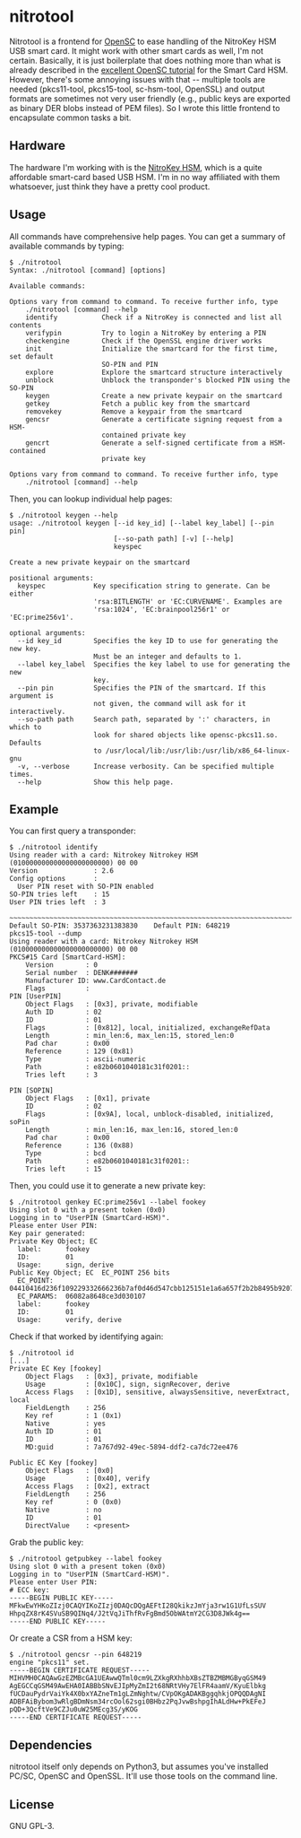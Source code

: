 # nitrotool
Nitrotool is a frontend for [OpenSC](https://github.com/OpenSC/OpenSC) to ease
handling of the NitroKey HSM USB smart card. It might work with other smart
cards as well, I'm not certain. Basically, it is just boilerplate that does
nothing more than what is already described in the [excellent OpenSC
tutorial](https://github.com/OpenSC/OpenSC/wiki/SmartCardHSM) for the Smart
Card HSM. However, there's some annoying issues with that -- multiple tools are
needed (pkcs11-tool, pkcs15-tool, sc-hsm-tool, OpenSSL) and output formats are
sometimes not very user friendly (e.g., public keys are exported as binary DER
blobs instead of PEM files). So I wrote this little frontend to encapsulate
common tasks a bit.

## Hardware
The hardware I'm working with is the [NitroKey HSM](https://shop.nitrokey.com),
which is a quite affordable smart-card based USB HSM. I'm in no way affiliated
with them whatsoever, just think they have a pretty cool product.

## Usage
All commands have comprehensive help pages. You can get a summary of available
commands by typing:

```
$ ./nitrotool
Syntax: ./nitrotool [command] [options]

Available commands:

Options vary from command to command. To receive further info, type
    ./nitrotool [command] --help
    identify           Check if a NitroKey is connected and list all contents
    verifypin          Try to login a NitroKey by entering a PIN
    checkengine        Check if the OpenSSL engine driver works
    init               Initialize the smartcard for the first time, set default
                       SO-PIN and PIN
    explore            Explore the smartcard structure interactively
    unblock            Unblock the transponder's blocked PIN using the SO-PIN
    keygen             Create a new private keypair on the smartcard
    getkey             Fetch a public key from the smartcard
    removekey          Remove a keypair from the smartcard
    gencsr             Generate a certificate signing request from a HSM-
                       contained private key
    gencrt             Generate a self-signed certificate from a HSM-contained
                       private key

Options vary from command to command. To receive further info, type
    ./nitrotool [command] --help
```

Then, you can lookup individual help pages:

```
$ ./nitrotool keygen --help
usage: ./nitrotool keygen [--id key_id] [--label key_label] [--pin pin]
                          [--so-path path] [-v] [--help]
                          keyspec

Create a new private keypair on the smartcard

positional arguments:
  keyspec            Key specification string to generate. Can be either
                     'rsa:BITLENGTH' or 'EC:CURVENAME'. Examples are
                     'rsa:1024', 'EC:brainpool256r1' or 'EC:prime256v1'.

optional arguments:
  --id key_id        Specifies the key ID to use for generating the new key.
                     Must be an integer and defaults to 1.
  --label key_label  Specifies the key label to use for generating the new
                     key.
  --pin pin          Specifies the PIN of the smartcard. If this argument is
                     not given, the command will ask for it interactively.
  --so-path path     Search path, separated by ':' characters, in which to
                     look for shared objects like opensc-pkcs11.so. Defaults
                     to /usr/local/lib:/usr/lib:/usr/lib/x86_64-linux-gnu
  -v, --verbose      Increase verbosity. Can be specified multiple times.
  --help             Show this help page.
```

## Example
You can first query a transponder:

```
$ ./nitrotool identify
Using reader with a card: Nitrokey Nitrokey HSM (010000000000000000000000) 00 00
Version              : 2.6
Config options       :
  User PIN reset with SO-PIN enabled
SO-PIN tries left    : 15
User PIN tries left  : 3

~~~~~~~~~~~~~~~~~~~~~~~~~~~~~~~~~~~~~~~~~~~~~~~~~~~~~~~~~~~~~~~~~~~~~~~~~~~~~~~~~~~~~~~~~~~~~~~~~~~~~~~~~~~~~~~~~~~~~~~~
Default SO-PIN: 3537363231383830    Default PIN: 648219
pkcs15-tool --dump
Using reader with a card: Nitrokey Nitrokey HSM (010000000000000000000000) 00 00
PKCS#15 Card [SmartCard-HSM]:
	Version        : 0
	Serial number  : DENK#######
	Manufacturer ID: www.CardContact.de
	Flags          : 
PIN [UserPIN]
	Object Flags   : [0x3], private, modifiable
	Auth ID        : 02
	ID             : 01
	Flags          : [0x812], local, initialized, exchangeRefData
	Length         : min_len:6, max_len:15, stored_len:0
	Pad char       : 0x00
	Reference      : 129 (0x81)
	Type           : ascii-numeric
	Path           : e82b0601040181c31f0201::
	Tries left     : 3

PIN [SOPIN]
	Object Flags   : [0x1], private
	ID             : 02
	Flags          : [0x9A], local, unblock-disabled, initialized, soPin
	Length         : min_len:16, max_len:16, stored_len:0
	Pad char       : 0x00
	Reference      : 136 (0x88)
	Type           : bcd
	Path           : e82b0601040181c31f0201::
	Tries left     : 15 
```

Then, you could use it to generate a new private key:

```
$ ./nitrotool genkey EC:prime256v1 --label fookey
Using slot 0 with a present token (0x0)
Logging in to "UserPIN (SmartCard-HSM)".
Please enter User PIN: 
Key pair generated:
Private Key Object; EC
  label:      fookey
  ID:         01
  Usage:      sign, derive
Public Key Object; EC  EC_POINT 256 bits
  EC_POINT:   04410416d236f109229332666236b7af0d46d547cbb125151e1a6a657f2b2b8495b9207d40836ae3f276b55a8989385f46f16006677939b580b66636086dc3f095a4e2
  EC_PARAMS:  06082a8648ce3d030107
  label:      fookey
  ID:         01
  Usage:      verify, derive
```

Check if that worked by identifying again:

```
$ ./nitrotool id
[...]
Private EC Key [fookey]
	Object Flags   : [0x3], private, modifiable
	Usage          : [0x10C], sign, signRecover, derive
	Access Flags   : [0x1D], sensitive, alwaysSensitive, neverExtract, local
	FieldLength    : 256
	Key ref        : 1 (0x1)
	Native         : yes
	Auth ID        : 01
	ID             : 01
	MD:guid        : 7a767d92-49ec-5894-ddf2-ca7dc72ee476

Public EC Key [fookey]
	Object Flags   : [0x0]
	Usage          : [0x40], verify
	Access Flags   : [0x2], extract
	FieldLength    : 256
	Key ref        : 0 (0x0)
	Native         : no
	ID             : 01
	DirectValue    : <present>
```

Grab the public key:

```
$ ./nitrotool getpubkey --label fookey
Using slot 0 with a present token (0x0)
Logging in to "UserPIN (SmartCard-HSM)".
Please enter User PIN: 
# ECC key:
-----BEGIN PUBLIC KEY-----
MFkwEwYHKoZIzj0CAQYIKoZIzj0DAQcDQgAEFtI28QkikzJmYja3rw1G1UfLsSUV
HhpqZX8rK4SVuSB9QINq4/J2tVqJiThfRvFgBmd5ObWAtmY2CG3D8JWk4g==
-----END PUBLIC KEY-----
```

Or create a CSR from a HSM key:

```
$ ./nitrotool gencsr --pin 648219
engine "pkcs11" set.
-----BEGIN CERTIFICATE REQUEST-----
MIHVMH0CAQAwGzEZMBcGA1UEAwwQTml0cm9LZXkgRXhhbXBsZTBZMBMGByqGSM49
AgEGCCqGSM49AwEHA0IABBbSNvEJIpMyZmI2t68NRtVHy7ElFR4aamV/KyuElbkg
fUCDauPydrVaiYk4X0bxYAZneTm1gLZmNghtw/CVpOKgADAKBggqhkjOPQQDAgNI
ADBFAiBybom3wRlgBDmNsm34rcOol62sgi0BHbz2PqJvwBshpgIhALdHw+PkEFeJ
pQD+3QcftVe9CZJu0uW25MEcg3S/yKOG
-----END CERTIFICATE REQUEST-----
```

## Dependencies
nitrotool itself only depends on Python3, but assumes you've installed PC/SC,
OpenSC and OpenSSL. It'll use those tools on the command line.

## License
GNU GPL-3.
